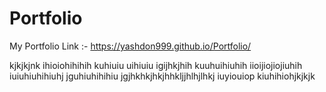 # Portfolio
My Portfolio Link :-
https://yashdon999.github.io/Portfolio/

kjkjkjnk
ihioiohihihih
kuhiuiu
uihiuiu
igijhkjhih
kuuhuihiuhih
iioijiojiojiuhih
iuiuhiuhihiuhj
jguhiuhihihiu
jgjhkhkjhkjhhkljjhlhjlhkj
iuyiouiop
kiuhihiohjkjkjk
